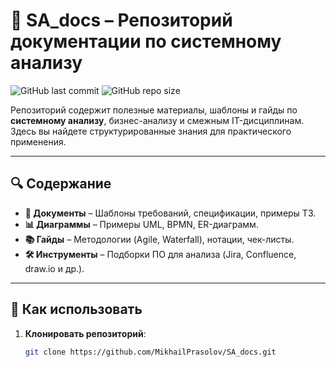 # 📂 SA_docs – Репозиторий документации по системному анализу

![GitHub last commit](https://img.shields.io/github/last-commit/MikhailPrasolov/SA_docs?color=blue)
![GitHub repo size](https://img.shields.io/github/repo-size/MikhailPrasolov/SA_docs)

Репозиторий содержит полезные материалы, шаблоны и гайды по **системному анализу**, бизнес-анализу и смежным IT-дисциплинам. Здесь вы найдете структурированные знания для практического применения.

---

## 🔍 Содержание

- **📄 Документы** – Шаблоны требований, спецификации, примеры ТЗ.
- **📊 Диаграммы** – Примеры UML, BPMN, ER-диаграмм.
- **📚 Гайды** – Методологии (Agile, Waterfall), нотации, чек-листы.
- **🛠 Инструменты** – Подборки ПО для анализа (Jira, Confluence, draw.io и др.).

---

## 🚀 Как использовать

1. **Клонировать репозиторий**:
   ```bash
   git clone https://github.com/MikhailPrasolov/SA_docs.git